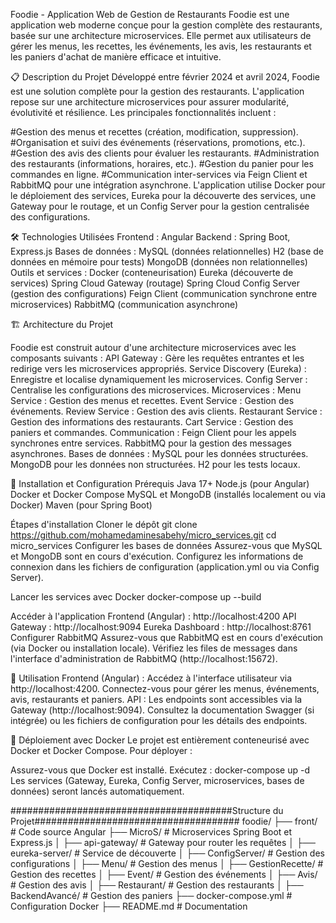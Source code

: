 Foodie - Application Web de Gestion de Restaurants
Foodie est une application web moderne conçue pour la gestion complète des restaurants, basée sur une architecture microservices. Elle permet aux utilisateurs de gérer les menus, les recettes, les événements, les avis, les restaurants et les paniers d'achat de manière efficace et intuitive.

📋 Description du Projet
Développé entre février 2024 et avril 2024, Foodie est une solution complète pour la gestion des restaurants. L'application repose sur une architecture microservices pour assurer modularité, évolutivité et résilience. Les principales fonctionnalités incluent :

#Gestion des menus et recettes (création, modification, suppression).
#Organisation et suivi des événements (réservations, promotions, etc.).
#Gestion des avis des clients pour évaluer les restaurants.
#Administration des restaurants (informations, horaires, etc.).
#Gestion du panier pour les commandes en ligne.
#Communication inter-services via Feign Client et RabbitMQ pour une intégration asynchrone.
L'application utilise Docker pour le déploiement des services, Eureka pour la découverte des services, une Gateway pour le routage, et un Config Server pour la gestion centralisée des configurations.

🛠 Technologies Utilisées
Frontend : Angular
Backend : Spring Boot, Express.js
Bases de données :
MySQL (données relationnelles)
H2 (base de données en mémoire pour tests)
MongoDB (données non relationnelles)
Outils et services :
Docker (conteneurisation)
Eureka (découverte de services)
Spring Cloud Gateway (routage)
Spring Cloud Config Server (gestion des configurations)
Feign Client (communication synchrone entre microservices)
RabbitMQ (communication asynchrone)

🏗 Architecture du Projet

Foodie est construit autour d'une architecture microservices avec les composants suivants :
API Gateway : Gère les requêtes entrantes et les redirige vers les microservices appropriés.
Service Discovery (Eureka) : Enregistre et localise dynamiquement les microservices.
Config Server : Centralise les configurations des microservices.
Microservices :
Menu Service : Gestion des menus et recettes.
Event Service : Gestion des événements.
Review Service : Gestion des avis clients.
Restaurant Service : Gestion des informations des restaurants.
Cart Service : Gestion des paniers et commandes.
Communication :
Feign Client pour les appels synchrones entre services.
RabbitMQ pour la gestion des messages asynchrones.
Bases de données :
MySQL pour les données structurées.
MongoDB pour les données non structurées.
H2 pour les tests locaux.


🚀 Installation et Configuration
Prérequis
Java 17+
Node.js (pour Angular)
Docker et Docker Compose
MySQL et MongoDB (installés localement ou via Docker)
Maven (pour Spring Boot)

Étapes d'installation
Cloner le dépôt
git clone https://github.com/mohamedaminesabehy/micro_services.git
cd micro_services
Configurer les bases de données
Assurez-vous que MySQL et MongoDB sont en cours d'exécution.
Configurez les informations de connexion dans les fichiers de configuration (application.yml ou via Config Server).

Lancer les services avec Docker
docker-compose up --build

Accéder à l'application
Frontend (Angular) : http://localhost:4200
API Gateway : http://localhost:9094
Eureka Dashboard : http://localhost:8761
Configurer RabbitMQ
Assurez-vous que RabbitMQ est en cours d'exécution (via Docker ou installation locale).
Vérifiez les files de messages dans l'interface d'administration de RabbitMQ (http://localhost:15672).

📖 Utilisation
Frontend (Angular) :
Accédez à l'interface utilisateur via http://localhost:4200.
Connectez-vous pour gérer les menus, événements, avis, restaurants et paniers.
API :
Les endpoints sont accessibles via la Gateway (http://localhost:9094).
Consultez la documentation Swagger (si intégrée) ou les fichiers de configuration pour les détails des endpoints.

🐳 Déploiement avec Docker
Le projet est entièrement conteneurisé avec Docker et Docker Compose. Pour déployer :

Assurez-vous que Docker est installé.
Exécutez :
docker-compose up -d
Les services (Gateway, Eureka, Config Server, microservices, bases de données) seront lancés automatiquement.

########################################Structure du Projet#####################################
foodie/
├── front/                  # Code source Angular
├── MicroS/                 # Microservices Spring Boot et Express.js
│   ├── api-gateway/        # Gateway pour router les requêtes
│   ├── eureka-server/      # Service de découverte
│   ├── ConfigServer/       # Gestion des configurations
│   ├── Menu/               # Gestion des menus
│   ├── GestionRecette/     # Gestion des recettes
│   ├── Event/              # Gestion des événements
│   ├── Avis/               # Gestion des avis
│   ├── Restaurant/         # Gestion des restaurants
│   ├── BackendAvancé/      # Gestion des paniers
├── docker-compose.yml      # Configuration Docker
├── README.md               # Documentation
